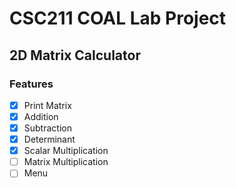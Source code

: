# CSC211 COAL Lab Project
## 2D Matrix Calculator
### Features
- [x] Print Matrix
- [x] Addition
- [x] Subtraction
- [x] Determinant
- [x] Scalar Multiplication
- [ ] Matrix Multiplication
- [ ] Menu
